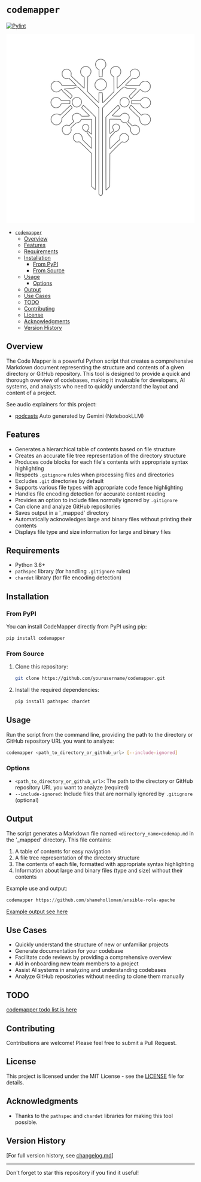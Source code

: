 # `codemapper`

[![Pylint](https://github.com/shaneholloman/codemapper/actions/workflows/pylint.yml/badge.svg)](https://github.com/shaneholloman/codemapper/actions/workflows/pylint.yml)

![logo](codemapper-outlined.svg)

- [`codemapper`](#codemapper)
  - [Overview](#overview)
  - [Features](#features)
  - [Requirements](#requirements)
  - [Installation](#installation)
    - [From PyPI](#from-pypi)
    - [From Source](#from-source)
  - [Usage](#usage)
    - [Options](#options)
  - [Output](#output)
  - [Use Cases](#use-cases)
  - [TODO](#todo)
  - [Contributing](#contributing)
  - [License](#license)
  - [Acknowledgments](#acknowledgments)
  - [Version History](#version-history)

## Overview

The Code Mapper is a powerful Python script that creates a comprehensive Markdown document representing the structure and contents of a given directory or GitHub repository. This tool is designed to provide a quick and thorough overview of codebases, making it invaluable for developers, AI systems, and analysts who need to quickly understand the layout and content of a project.

See audio explainers for this project:

- [podcasts](audio) Auto generated by Gemini (NotebookLLM)

## Features

- Generates a hierarchical table of contents based on file structure
- Creates an accurate file tree representation of the directory structure
- Produces code blocks for each file's contents with appropriate syntax highlighting
- Respects `.gitignore` rules when processing files and directories
- Excludes `.git` directories by default
- Supports various file types with appropriate code fence highlighting
- Handles file encoding detection for accurate content reading
- Provides an option to include files normally ignored by `.gitignore`
- Can clone and analyze GitHub repositories
- Saves output in a '_mapped' directory
- Automatically acknowledges large and binary files without printing their contents
- Displays file type and size information for large and binary files

## Requirements

- Python 3.6+
- `pathspec` library (for handling `.gitignore` rules)
- `chardet` library (for file encoding detection)

## Installation

### From PyPI

You can install CodeMapper directly from PyPI using pip:

```sh
pip install codemapper
```

### From Source

1. Clone this repository:

    ```sh
    git clone https://github.com/yourusername/codemapper.git
    ```

2. Install the required dependencies:

    ```sh
    pip install pathspec chardet
    ```

## Usage

Run the script from the command line, providing the path to the directory or GitHub repository URL you want to analyze:

```sh
codemapper <path_to_directory_or_github_url> [--include-ignored]
```

### Options

- `<path_to_directory_or_github_url>`: The path to the directory or GitHub repository URL you want to analyze (required)
- `--include-ignored`: Include files that are normally ignored by `.gitignore` (optional)

## Output

The script generates a Markdown file named `<directory_name>codemap.md` in the '_mapped' directory. This file contains:

1. A table of contents for easy navigation
2. A file tree representation of the directory structure
3. The contents of each file, formatted with appropriate syntax highlighting
4. Information about large and binary files (type and size) without their contents

Example use and output:

```python
codemapper https://github.com/shaneholloman/ansible-role-apache
```

[Example output see here](_example/ansible-role-apache_codemap.md)

## Use Cases

- Quickly understand the structure of new or unfamiliar projects
- Generate documentation for your codebase
- Facilitate code reviews by providing a comprehensive overview
- Aid in onboarding new team members to a project
- Assist AI systems in analyzing and understanding codebases
- Analyze GitHub repositories without needing to clone them manually

## TODO

[codemapper todo list is here](./notes/todo.md)

## Contributing

Contributions are welcome! Please feel free to submit a Pull Request.

## License

This project is licensed under the MIT License - see the [LICENSE](LICENSE) file for details.

## Acknowledgments

- Thanks to the `pathspec` and `chardet` libraries for making this tool possible.

## Version History

[For full version history, see [changelog.md](changelog.md)]

---

Don't forget to star this repository if you find it useful!
